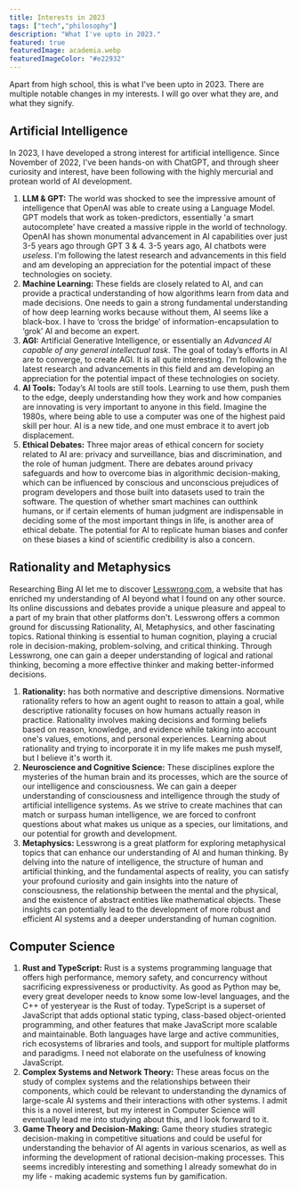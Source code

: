 ```yaml
---
title: Interests in 2023
tags: ["tech","philosophy"]
description: "What I've upto in 2023."
featured: true
featuredImage: academia.webp
featuredImageColor: "#e22932"
---
```


Apart from high school, this is what I've been upto in 2023. There are multiple notable changes in my interests. I will go over what they are, and what they signify.

## Artificial Intelligence
In 2023, I have developed a strong interest for artificial intelligence. Since November of 2022, I've been hands-on with ChatGPT, and through sheer curiosity and interest, have been following with the highly mercurial and protean world of AI development.
1. **LLM & GPT:** The world was shocked to see the impressive amount of intelligence that OpenAI was able to create using a Language Model. GPT models that work as token-predictors, essentially 'a smart autocomplete' have created a massive ripple in the world of technology. OpenAI has shown monumental advancement in AI capabilities over just 3-5 years ago through GPT 3 & 4. 3-5 years ago, AI chatbots were _useless_. I'm following the latest research and advancements in this field and am developing an appreciation for the potential impact of these technologies on society.
2. **Machine Learning:** These fields are closely related to AI, and can provide a practical understanding of how algorithms learn from data and made decisions. One needs to gain a strong fundamental understanding of how deep learning works because without them, AI seems like a black-box. I have to ‘cross the bridge’ of information-encapsulation to ‘grok’ AI and become an expert.
3. **AGI:** Artificial Generative Intelligence, or essentially an _Advanced AI capable of any general intellectual task_. The goal of today’s efforts in AI are to converge, to create AGI. It is all quite interesting. I'm following the latest research and advancements in this field and am developing an appreciation for the potential impact of these technologies on society.
4. **AI Tools:** Today’s AI tools are still tools. Learning to use them, push them to the edge, deeply understanding how they work and how companies are innovating is very important to anyone in this field. Imagine the 1980s, where being able to use a computer was one of the highest paid skill per hour. AI is a new tide, and one must embrace it to avert job displacement.
5. **Ethical Debates:** Three major areas of ethical concern for society related to AI are: privacy and surveillance, bias and discrimination, and the role of human judgment. There are debates around privacy safeguards and how to overcome bias in algorithmic decision-making, which can be influenced by conscious and unconscious prejudices of program developers and those built into datasets used to train the software. The question of whether smart machines can outthink humans, or if certain elements of human judgment are indispensable in deciding some of the most important things in life, is another area of ethical debate. The potential for AI to replicate human biases and confer on these biases a kind of scientific credibility is also a concern.

## Rationality and Metaphysics
Researching Bing AI let me to discover [Lesswrong.com](http://Lesswrong.com), a website that has enriched my understanding of AI beyond what I found on any other source. Its online discussions and debates provide a unique pleasure and appeal to a part of my brain that other platforms don't. Lesswrong offers a common ground for discussing Rationality, AI, Metaphysics, and other fascinating topics. Rational thinking is essential to human cognition, playing a crucial role in decision-making, problem-solving, and critical thinking. Through Lesswrong, one can gain a deeper understanding of logical and rational thinking, becoming a more effective thinker and making better-informed decisions.
1. **Rationality:** has both normative and descriptive dimensions. Normative rationality refers to how an agent ought to reason to attain a goal, while descriptive rationality focuses on how humans actually reason in practice. Rationality involves making decisions and forming beliefs based on reason, knowledge, and evidence while taking into account one's values, emotions, and personal experiences. Learning about rationality and trying to incorporate it in my life makes me push myself, but I believe it's worth it.
2. **Neuroscience and Cognitive Science:** These disciplines explore the mysteries of the human brain and its processes, which are the source of our intelligence and consciousness. We can gain a deeper understanding of consciousness and intelligence through the study of artificial intelligence systems. As we strive to create machines that can match or surpass human intelligence, we are forced to confront questions about what makes us unique as a species, our limitations, and our potential for growth and development.
3. **Metaphysics:** Lesswrong is a great platform for exploring metaphysical topics that can enhance our understanding of AI and human thinking. By delving into the nature of intelligence, the structure of human and artificial thinking, and the fundamental aspects of reality, you can satisfy your profound curiosity and gain insights into the nature of consciousness, the relationship between the mental and the physical, and the existence of abstract entities like mathematical objects. These insights can potentially lead to the development of more robust and efficient AI systems and a deeper understanding of human cognition.

## Computer Science
1. **Rust and TypeScript:** Rust is a systems programming language that offers high performance, memory safety, and concurrency without sacrificing expressiveness or productivity. As good as Python may be, every great developer needs to know some low-level languages, and the C++ of yesteryear is the Rust of today. TypeScript is a superset of JavaScript that adds optional static typing, class-based object-oriented programming, and other features that make JavaScript more scalable and maintainable. Both languages have large and active communities, rich ecosystems of libraries and tools, and support for multiple platforms and paradigms. I need not elaborate on the usefulness of knowing JavaScript.
2. **Complex Systems and Network Theory:** These areas focus on the study of complex systems and the relationships between their components, which could be relevant to understanding the dynamics of large-scale AI systems and their interactions with other systems. I admit this is a novel interest, but my interest in Computer Science will eventually lead me into studying about this, and I look forward to it.
3. **Game Theory and Decision-Making:** Game theory studies strategic decision-making in competitive situations and could be useful for understanding the behavior of AI agents in various scenarios, as well as informing the development of rational decision-making processes. This seems incredibly interesting and something I already somewhat do in my life - making academic systems fun by gamification.